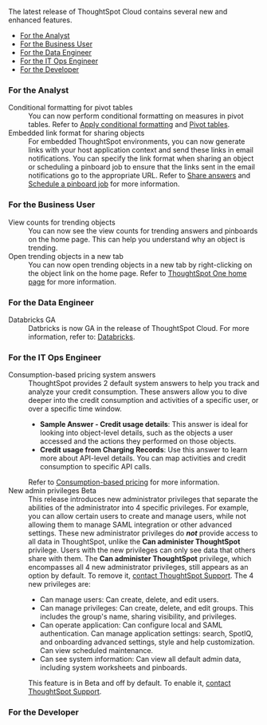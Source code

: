 The latest release of ThoughtSpot Cloud contains several new and enhanced features.

<ul>
<li><a href="{{ site.baseurl }}#june-cloud-analyst">For the Analyst</a></li>
<li><a href="{{ site.baseurl }}#june-cloud-business-user">For the Business User</a></li>
<li><a href="{{ site.baseurl }}#june-cloud-data-engineer">For the Data Engineer</a></li>
<li><a href="{{ site.baseurl }}#june-cloud-it-ops-engineer">For the IT Ops Engineer</a></li>
<li><a href="{{ site.baseurl }}#june-cloud-developer">For the Developer</a></li>
</ul>

<h3><a id="june-cloud-analyst"></a>For the Analyst</h3>

<dl>

<dlentry id="pivot-tables">
<dt>Conditional formatting for pivot tables</dt>
<dd>You can now perform conditional formatting on measures in pivot tables. Refer to <a href="{{ site.baseurl }}/end-user/search/apply-conditional-formatting.html#table">Apply conditional formatting</a> and <a href="{{ site.baseurl }}/complex-search/about-pivoting-a-table.html">Pivot tables</a>.</dd>
</dlentry>

<dlentry id="embedded-link-format">
<dt>Embedded link format for sharing objects</dt>
<dd>For embedded ThoughtSpot environments, you can now generate links with your host application context and send these links in email notifications. You can specify the link format when sharing an object or scheduling a pinboard job to ensure that the links sent in the email notifications go to the appropriate URL. Refer to <a href="{{ site.baseurl }}/end-user/pinboards/share-answers.html">Share answers</a> and <a href="{{ site.baseurl }}/admin/manage-jobs/schedule-a-pinboard-job.html">Schedule a pinboard job</a> for more information.</dd>
</dlentry>

</dl>

<h3><a id="june-cloud-business-user"></a>For the Business User</h3>

<dl>

<dlentry id="trending-objects">
<dt>View counts for trending objects</dt>
<dd>You can now see the view counts for trending answers and pinboards on the home page. This can help you understand why an object is trending.</dd>
</dlentry>

<dlentry id="trending-objects-link">
<dt>Open trending objects in a new tab</dt>
<dd>You can now open trending objects in a new tab by right-clicking on the object link on the home page. Refer to <a href="{{ site.baseurl }}/end-user/thoughtspot-one/thoughtspot-one-homepage.html#trending">ThoughtSpot One home page</a> for more information.</dd>
</dlentry>


</dl>

<h3><a id="june-cloud-data-engineer"></a>For the Data Engineer</h3>
<dl>
<dlentry id="embrace-databricks">
<dt>Databricks GA</dt>
<dd>Datbricks is now GA in the release of ThoughtSpot Cloud. For more information, refer to: <a href="{{ site.baseurl }}/admin/ts-cloud/ts-cloud-embrace-databricks.html">Databricks</a>.</dd>
</dlentry>

<h3><a id="june-cloud-it-ops-engineer"></a>For the IT Ops Engineer</h3>

<dl>

<dlentry id="consumption-pricing">
<dt>Consumption-based pricing system answers</dt>
<dd>ThoughtSpot provides 2 default system answers to help you track and analyze your credit consumption. These answers allow you to dive deeper into the credit consumption and activities of a specific user, or over a specific time window.
<ul><li><strong>Sample Answer - Credit usage details</strong>: This answer is ideal for looking into object-level details, such as the objects a user accessed and the actions they performed on those objects.</li>
<li><strong>Credit usage from Charging Records</strong>: Use this answer to learn more about API-level details. You can map activities and credit consumption to specific API calls.</li></ul>
Refer to <a href="{{ site.baseurl }}/admin/ts-cloud/consumption-pricing.html#user-activity">Consumption-based pricing</a> for more information.</dd>
</dlentry>

<dlentry id="admin-privileges">
<dt>New admin privileges <span class="label label-beta">Beta</span></dt>
<dd>This release introduces new administrator privileges that separate the abilities of the administrator into 4 specific privileges. For example, you can allow certain users to create and manage users, while not allowing them to manage SAML integration or other advanced settings. These new administrator privileges do <strong><em>not</em></strong> provide access to all data in ThoughtSpot, unlike the <strong>Can administer ThoughtSpot</strong> privilege. Users with the new privileges can only see data that others share with them. The <strong>Can administer ThoughtSpot</strong> privilege, which encompasses all 4 new administrator privileges, still appears as an option by default. To remove it, <a href="{{ site.baseurl }}/admin/misc/contact.html">contact ThoughtSpot Support</a>. The 4 new privileges are:
<ul><li>Can manage users: Can create, delete, and edit users.</li>
<li>Can manage privileges: Can create, delete, and edit groups. This includes the group's name, sharing visibility, and privileges.</li>
<li>Can operate application: Can configure local and SAML authentication. Can manage application settings: search, SpotIQ, and onboarding advanced settings, style and help customization. Can view scheduled maintenance.</li>
<li>Can see system information: Can view all default admin data, including system worksheets and pinboards.</li></ul>
This feature is in <span class="label label-beta">Beta</span> and off by default. To enable it, <a href="{{ site.baseurl }}/admin/misc/contact.html">contact ThoughtSpot Support</a>.</dd>
</dlentry>

</dl>

<h3><a id="june-cloud-developer"></a>For the Developer</h3>
